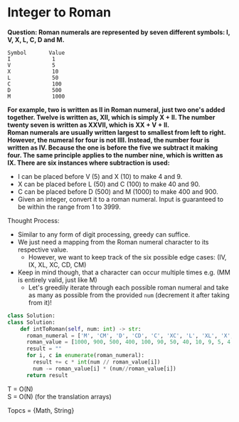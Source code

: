 # Integer to Roman

<b>Question: Roman numerals are represented by seven different symbols: I, V, X, L, C, D and M.</b>
```
Symbol       Value
I             1
V             5
X             10
L             50
C             100
D             500
M             1000
```
<b>For example, two is written as II in Roman numeral, just two one's added together. Twelve is written as, XII, which is simply X + II. The number twenty seven is written as XXVII, which is XX + V + II.  
Roman numerals are usually written largest to smallest from left to right. However, the numeral for four is not IIII. Instead, the number four is written as IV. Because the one is before the five we subtract it making four. The same principle applies to the number nine, which is written as IX. There are six instances where subtraction is used:</b>
* I can be placed before V (5) and X (10) to make 4 and 9. 
* X can be placed before L (50) and C (100) to make 40 and 90. 
* C can be placed before D (500) and M (1000) to make 400 and 900.
* Given an integer, convert it to a roman numeral. Input is guaranteed to be within the range from 1 to 3999.
</b>

Thought Process:
* Similar to any form of digit processing, greedy can suffice.
* We just need a mapping from the Roman numeral character to its respective value. 
  * However, we want to keep track of the six possible edge cases: (IV, IX, XL, XC, CD, CM)
* Keep in mind though, that a character can occur multiple times e.g. (MM is entirely valid, just like M)
  * Let's greedily iterate through each possible roman numeral and take as many as possible from the provided `num` (decrement it after taking from it)!
```python
class Solution:
class Solution:
    def intToRoman(self, num: int) -> str:
      roman_numeral = ['M', 'CM', 'D', 'CD', 'C', 'XC', 'L', 'XL', 'X', 'IX', 'V', 'IV', 'I' ]
      roman_value = [1000, 900, 500, 400, 100, 90, 50, 40, 10, 9, 5, 4, 1]
      result = ""
      for i, c in enumerate(roman_numeral):
        result += c * int(num // roman_value[i])
        num -= roman_value[i] * (num//roman_value[i])
      return result
```
T = O(N)  
S = O(N)  (for the translation arrays)  

Topcs = {Math, String}
